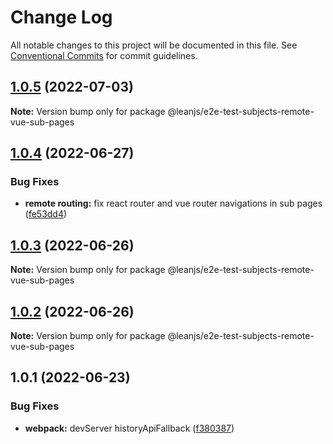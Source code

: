 # Change Log

All notable changes to this project will be documented in this file.
See [Conventional Commits](https://conventionalcommits.org) for commit guidelines.

## [1.0.5](https://github.com/leanjs/leanjs/compare/@leanjs/e2e-test-subjects-remote-vue-sub-pages@1.0.4...@leanjs/e2e-test-subjects-remote-vue-sub-pages@1.0.5) (2022-07-03)

**Note:** Version bump only for package @leanjs/e2e-test-subjects-remote-vue-sub-pages





## [1.0.4](https://github.com/leanjs/leanjs/compare/@leanjs/e2e-test-subjects-remote-vue-sub-pages@1.0.3...@leanjs/e2e-test-subjects-remote-vue-sub-pages@1.0.4) (2022-06-27)


### Bug Fixes

* **remote routing:** fix react router and vue router navigations in sub pages ([fe53dd4](https://github.com/leanjs/leanjs/commit/fe53dd4116ef355da638105ebe6a424073666fdb))





## [1.0.3](https://github.com/leanjs/leanjs/compare/@leanjs/e2e-test-subjects-remote-vue-sub-pages@1.0.2...@leanjs/e2e-test-subjects-remote-vue-sub-pages@1.0.3) (2022-06-26)

**Note:** Version bump only for package @leanjs/e2e-test-subjects-remote-vue-sub-pages





## [1.0.2](https://github.com/leanjs/leanjs/compare/@leanjs/e2e-test-subjects-remote-vue-sub-pages@1.0.1...@leanjs/e2e-test-subjects-remote-vue-sub-pages@1.0.2) (2022-06-26)

**Note:** Version bump only for package @leanjs/e2e-test-subjects-remote-vue-sub-pages





## 1.0.1 (2022-06-23)


### Bug Fixes

* **webpack:** devServer historyApiFallback ([f380387](https://github.com/leanjs/leanjs/commit/f3803871d48bf45e30ef597871a495cdf660478c))
